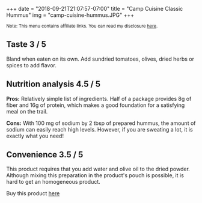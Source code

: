 +++
date = "2018-09-21T21:07:57-07:00"
title = "Camp Cuisine Classic Hummus"
img = "camp-cuisine-hummus.JPG"
+++

<p><small>Note: This menu contains affiliate links. You can read my disclosure <a href="#affiliateDisclosure" data-target="#affiliateDisclosure" data-toggle="modal">here</a>.</small></p>

## Taste <span class="badge">3 / 5</span>

Bland when eaten on its own. Add sundried tomatoes, olives, dried herbs or spices to add flavor.

## Nutrition analysis <span class="badge">4.5 / 5</span>

**Pros:**  Relatively simple list of ingredients. Half of a package provides 8g of fiber and 16g of protein, which makes a good foundation for a satisfying meal on the trail.
 
**Cons:** With 100 mg of sodium by 2 tbsp of prepared hummus, the amount of sodium can easily reach high levels. However, if you are sweating a lot, it is exactly what you need!

## Convenience <span class="badge">3.5 / 5</span>

This product requires that you add water and olive oil to the dried powder. Although mixing this preparation in the product's pouch is possible, it is hard to get an homogeneous product. 

Buy this product <a target="_blank" href="https://www.amazon.com/gp/product/B00LTL5YOG/ref=as_li_tl?ie=UTF8&camp=1789&creative=9325&creativeASIN=B00LTL5YOG&linkCode=as2&tag=gourmethiking-20&linkId=91761fa1d6708a4a14b24b2705eb4287">here</a><img src="//ir-na.amazon-adsystem.com/e/ir?t=gourmethiking-20&l=am2&o=1&a=B00LTL5YOG" width="1" height="1" border="0" alt="" style="border:none !important; margin:0px !important;" />